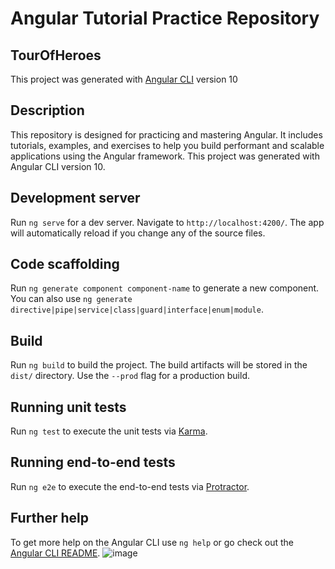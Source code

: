 # Angular Tutorial Practice Repository
## TourOfHeroes
This project was generated with [Angular CLI](https://github.com/angular/angular-cli) version 10
## Description
This repository is designed for practicing and mastering Angular. It includes tutorials, examples, and exercises to help you build performant and scalable applications using the Angular framework.
This project was generated with Angular CLI version 10.
## Development server

Run `ng serve` for a dev server. Navigate to `http://localhost:4200/`. The app will automatically reload if you change any of the source files.

## Code scaffolding

Run `ng generate component component-name` to generate a new component. You can also use `ng generate directive|pipe|service|class|guard|interface|enum|module`.

## Build

Run `ng build` to build the project. The build artifacts will be stored in the `dist/` directory. Use the `--prod` flag for a production build.

## Running unit tests

Run `ng test` to execute the unit tests via [Karma](https://karma-runner.github.io).

## Running end-to-end tests

Run `ng e2e` to execute the end-to-end tests via [Protractor](http://www.protractortest.org/).

## Further help

To get more help on the Angular CLI use `ng help` or go check out the [Angular CLI README](https://github.com/angular/angular-cli/blob/master/README.md).
![image](https://user-images.githubusercontent.com/61238430/117281746-430fbe80-ae64-11eb-907b-be2a5e426181.png)
